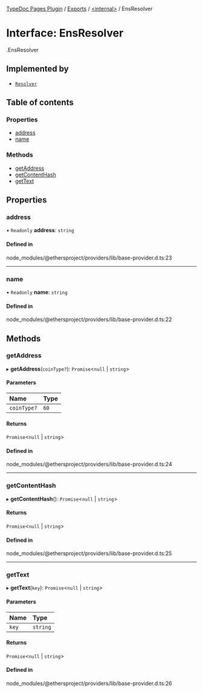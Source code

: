 [TypeDoc Pages Plugin](../README.md) / [Exports](../modules.md) / [<internal\>](../modules/internal_.md) / EnsResolver

# Interface: EnsResolver

[<internal>](../modules/internal_.md).EnsResolver

## Implemented by

- [`Resolver`](../classes/internal_.Resolver.md)

## Table of contents

### Properties

- [address](internal_.EnsResolver.md#address)
- [name](internal_.EnsResolver.md#name)

### Methods

- [getAddress](internal_.EnsResolver.md#getaddress)
- [getContentHash](internal_.EnsResolver.md#getcontenthash)
- [getText](internal_.EnsResolver.md#gettext)

## Properties

### address

• `Readonly` **address**: `string`

#### Defined in

node_modules/@ethersproject/providers/lib/base-provider.d.ts:23

___

### name

• `Readonly` **name**: `string`

#### Defined in

node_modules/@ethersproject/providers/lib/base-provider.d.ts:22

## Methods

### getAddress

▸ **getAddress**(`coinType?`): `Promise`<``null`` \| `string`\>

#### Parameters

| Name | Type |
| :------ | :------ |
| `coinType?` | ``60`` |

#### Returns

`Promise`<``null`` \| `string`\>

#### Defined in

node_modules/@ethersproject/providers/lib/base-provider.d.ts:24

___

### getContentHash

▸ **getContentHash**(): `Promise`<``null`` \| `string`\>

#### Returns

`Promise`<``null`` \| `string`\>

#### Defined in

node_modules/@ethersproject/providers/lib/base-provider.d.ts:25

___

### getText

▸ **getText**(`key`): `Promise`<``null`` \| `string`\>

#### Parameters

| Name | Type |
| :------ | :------ |
| `key` | `string` |

#### Returns

`Promise`<``null`` \| `string`\>

#### Defined in

node_modules/@ethersproject/providers/lib/base-provider.d.ts:26
